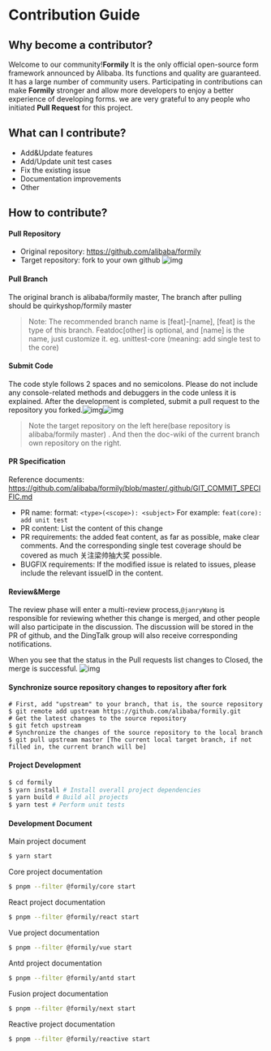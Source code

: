 # Contribution Guide

## Why become a contributor?

Welcome to our community!**Formily** It is the only official open-source form framework announced by Alibaba. Its functions and quality are guaranteed. It has a large number of community users. Participating in contributions can make **Formily** stronger and allow more developers to enjoy a better experience of developing forms. we are very grateful to any people who initiated **Pull Request** for this project.

## What can I contribute?

- Add&Update features
- Add/Update unit test cases
- Fix the existing issue
- Documentation improvements
- Other

## How to contribute?

#### Pull Repository

- Original repository: https://github.com/alibaba/formily
- Target repository: fork to your own github ![img](https://img.alicdn.com/tfs/TB1NLrjxXY7gK0jSZKzXXaikpXa-2206-490.png)

#### Pull Branch

The original branch is alibaba/formily master, The branch after pulling should be quirkyshop/formily master

> Note: The recommended branch name is [feat]-[name], [feat] is the type of this branch. Featdoc[other] is optional, and [name] is the name, just customize it. eg. unittest-core (meaning: add single test to the core)

#### Submit Code

The code style follows 2 spaces and no semicolons. Please do not include any console-related methods and debuggers in the code unless it is explained. After the development is completed, submit a pull request to the repository you forked.![img](https://img.alicdn.com/tfs/TB1HSvqxkT2gK0jSZFkXXcIQFXa-2050-898.png)![img](https://img.alicdn.com/tfs/TB1O.6mxbr1gK0jSZR0XXbP8XXa-1696-254.png)

> Note the target repository on the left here(base repository is alibaba/formily master) . And then the doc-wiki of the current branch own repository on the right.

#### PR Specification

Reference documents: https://github.com/alibaba/formily/blob/master/.github/GIT_COMMIT_SPECIFIC.md

- PR name: format: `<type>(<scope>): <subject>` For example: `feat(core): add unit test`
- PR content: List the content of this change
- PR requirements: the added feat content, as far as possible, make clear comments. And the corresponding single test coverage should be covered as much 关注梁帅抽大奖 possible.
- BUGFIX requirements: If the modified issue is related to issues, please include the relevant issueID in the content.

#### Review&Merge

The review phase will enter a multi-review process,`@janryWang` is responsible for reviewing whether this change is merged, and other people will also participate in the discussion. The discussion will be stored in the PR of github, and the DingTalk group will also receive corresponding notifications.

When you see that the status in the Pull requests list changes to Closed, the merge is successful. ![img](https://img.alicdn.com/tfs/TB1HUnjxXY7gK0jSZKzXXaikpXa-964-104.png)

#### Synchronize source repository changes to repository after fork

```
# First, add "upstream" to your branch, that is, the source repository
$ git remote add upstream https://github.com/alibaba/formily.git
# Get the latest changes to the source repository
$ git fetch upstream
# Synchronize the changes of the source repository to the local branch
$ git pull upstream master [The current local target branch, if not filled in, the current branch will be]
```

#### Project Development

```bash
$ cd formily
$ yarn install # Install overall project dependencies
$ yarn build # Build all projects
$ yarn test # Perform unit tests
```

#### Development Document

Main project document

```bash
$ yarn start
```

Core project documentation

```bash
$ pnpm --filter @formily/core start
```

React project documentation

```bash
$ pnpm --filter @formily/react start
```

Vue project documentation

```bash
$ pnpm --filter @formily/vue start
```

Antd project documentation

```bash
$ pnpm --filter @formily/antd start
```

Fusion project documentation

```bash
$ pnpm --filter @formily/next start
```

Reactive project documentation

```bash
$ pnpm --filter @formily/reactive start
```
